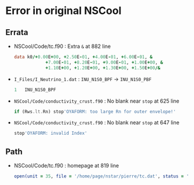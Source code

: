 # Error in original NSCool

## Errata

* NSCool/Code/tc.f90 : Extra `&` at 882 line
    ```fortran
    data k0/+0.00E+00, +2.50E-01, +4.00E-01, +6.00E-01, &
                +7.00E-01, +8.20E-01, +9.00E-01, +1.00E+00, &
                +1.10E+00, +1.20E+00, +1.30E+00, +1.50E+00/&
    ```

* `I_Files/I_Neutrino_1.dat` : `INU_N1S0_BPF` -> `INU_N1S0_PBF`
    ```fortran
    1	INU_N1S0_BPF
    ```
* `NSCool/Code/conductivity_crust.f90` : No blank near `stop` at 625 line
    ```fortran
    if (Rws.lt.Rn) stop'OYAFORM: too large Rn for outer envelope!'
    ```
* `NSCool/Code/conductivity_crust.f90` : No blank near `stop` at 647 line
    ```fortran
    stop'OYAFORM: invalid Index'
    ```

## Path

* NSCool/Code/tc.f90 : homepage at 819 line
    ```fortran
    open(unit = 35, file = '/home/page/nstar/pierre/tc.dat', status = 'old')
    ```
